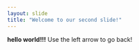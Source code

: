 ```yaml
---
layout: slide
title: "Welcome to our second slide!"
---
```

**hello world!!!**
Use the left arrow to go back!
